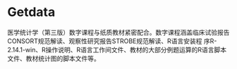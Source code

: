 # Getdata
   医学统计学（第三版）数字课程与纸质教材紧密配合。数字课程涵盖临床试验报告CONSORT规范解读、观察性研究报告STROBE规范解读、R语言安装程 序R-2.14.1-win、R操作说明、R语言工作间文件、教材的大部分例题运算的R语言脚本文件、教材统计图的脚本文件等。
